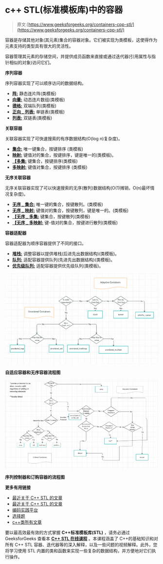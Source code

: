 # c++ STL(标准模板库)中的容器

> 原文:[https://www.geeksforgeeks.org/containers-cpp-stl/](https://www.geeksforgeeks.org/containers-cpp-stl/)

容器是存储其他对象(其元素)集合的容器对象。它们被实现为类模板，这使得作为元素支持的类型具有很大的灵活性。

容器管理其元素的存储空间，并提供成员函数来直接或通过迭代器(引用属性与指针相似的对象)访问它们。

**序列容器**

序列容器实现了可以顺序访问的数据结构。

*   [**阵:**](https://www.geeksforgeeks.org/array-class-c/) 静态连片阵(类模板)
*   [**向量:**](https://www.geeksforgeeks.org/vector-in-cpp-stl/) 动态连片数组(类模板)
*   [**德格:**](https://www.geeksforgeeks.org/deque-cpp-stl/) 双端队列(类模板)
*   [**正向 _ 列表:**](https://www.geeksforgeeks.org/forward-list-c-set-1-introduction-important-functions/) 单链表(类模板)
*   [**列表:**](https://www.geeksforgeeks.org/list-cpp-stl/) 双链表(类模板)

**关联容器**

关联容器实现了可快速搜索的有序数据结构(O(log n)复杂度)。

*   [**集合:**](https://www.geeksforgeeks.org/set-in-cpp-stl/) 唯一键集合，按键排序
    (类模板)
*   [**映射:**](https://www.geeksforgeeks.org/map-associative-containers-the-c-standard-template-library-stl/) 键值对的集合，按键排序，键是唯一的(类模板)。
*   [**【多集:**](https://www.geeksforgeeks.org/multiset-in-cpp-stl/) 键集合，按键排序(类模板)
*   [**多映射:**](https://www.geeksforgeeks.org/multimap-associative-containers-the-c-standard-template-library-stl/) 键值对集合，按键排序
    (类模板)

**无序关联容器**

无序关联容器实现了可以快速搜索的无序(散列)数据结构(O(1)摊销，O(n)最坏情况复杂度)。

*   [**无序 _ 集合:**](https://www.geeksforgeeks.org/unorderd_set-stl-uses/) 唯一键的集合，按键散列。(类模板)
*   [**无序 _ 映射:**](https://www.geeksforgeeks.org/unordered_map-in-stl-and-its-applications/) 键值对的集合，按键散列，键是唯一的。(类模板)
*   [**【无序 _ 多集:**](https://www.geeksforgeeks.org/unordered_multiset-and-its-uses/) 键集合，按键散列(类模板)
*   [**【无序 _ 多映射:**](https://www.geeksforgeeks.org/unordered_multimap-and-its-application/) 键-值对的集合，按键进行散列(类模板)

**容器适配器**

容器适配器为顺序容器提供了不同的接口。

*   [**堆栈:**](https://www.geeksforgeeks.org/stack-in-cpp-stl/) 调整容器以提供堆栈(后进先出数据结构)(类模板)。
*   [**队列:**](https://www.geeksforgeeks.org/queue-cpp-stl/) 适配容器提供队列(先进先出数据结构)(类模板)。
*   [**优先级队列:**](https://www.geeksforgeeks.org/priority-queue-in-cpp-stl/) 适配容器提供优先级队列(类模板)。

[![](img/293ab493f70174e62018d416c4165080.png)](https://media.geeksforgeeks.org/wp-content/cdn-uploads/20200219122316/Adaptive-and-Unordered-Containers-in-C-STL.png)

**自适应容器和无序容器流程图**

[![](img/4db2892f98ae764360c53ed1eca0fd73.png)](https://media.geeksforgeeks.org/wp-content/cdn-uploads/20200219122358/Sequence-and-Unordered-Containers-in-C-STL.png)

**序列控制器和订购容器的流程图**

**更多有用链接**

*   [最近关于 C++ STL 的文章](https://www.geeksforgeeks.org/tag/stl/)
*   [最近关于 C++ STL 的文章](https://www.geeksforgeeks.org/category/cpp/)
*   [编码实践平台](https://practice.geeksforgeeks.org/)
*   [选择题](https://www.geeksforgeeks.org/quiz-corner-gq/#C++%20Programming%20Mock%20Tests)
*   [c++类所有文章](https://www.geeksforgeeks.org/c-plus-plus/)

要以最高效最有效的方式掌握 **C++标准模板库(STL)** ，请务必通过 GeeksforGeeks 查看本 [**C++ STL 在线课程**](https://practice.geeksforgeeks.org/courses/cpp-stl) 。本课程涵盖了 C++的基础知识和对所有 C++ STL 容器、迭代器等的深入解释，以及一些问题的视频解释。此外，您将学习使用 STL 内置的类和函数来实现一些复杂的数据结构，并方便地对它们执行操作。